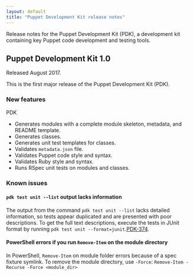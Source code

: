 ```yaml
---
layout: default
title: "Puppet Development Kit release notes"
---
```


Release notes for the Puppet Development Kit (PDK), a development kit containing key Puppet code development and testing tools.

## Puppet Development Kit 1.0

Released August 2017.

This is the first major release of the Puppet Development Kit (PDK).

### New features

PDK

* Generates modules with a complete module skeleton, metadata, and README template.
* Generates classes.
* Generates unit test templates for classes.
* Validates `metadata.json` file.
* Validates Puppet code style and syntax.
* Validates Ruby style and syntax.
* Runs RSpec unit tests on modules and classes.

### Known issues

#### `pdk test unit --list` output lacks information

The output from the command `pdk test unit --list` lacks detailed information, so tests appear duplicated and are presented with poor descriptions. To get the full text descriptions, execute the tests in JUnit format by running `pdk test unit --format=junit`.[PDK-374](https://tickets.puppetlabs.com/browse/PDK-374).

#### PowerShell errors if you run `Remove-Item` on the module directory

In PowerShell, `Remove-Item` on module folder errors because of a spec fixture symlink. To remove the module directory, use `-Force`: `Remove-Item -Recurse -Force <module_dir>`

